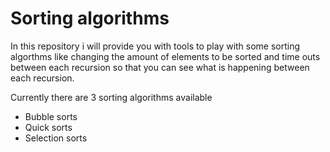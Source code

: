 # Sorting algorithms

In this repository i will provide you with tools to play with some sorting algorthms like
changing the amount of elements to be sorted and time outs between  each recursion so that you can see
what is happening between each recursion.

Currently there are 3 sorting algorithms available

- Bubble sorts
- Quick sorts
- Selection sorts
